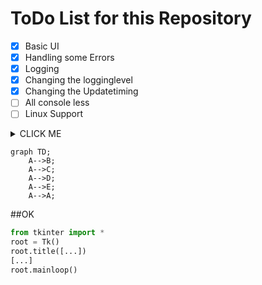 # ToDo List for this Repository

- [x] Basic UI
- [x] Handling some Errors
- [x] Logging
- [x] Changing the logginglevel
- [x] Changing the Updatetiming
- [ ] All console less
- [ ] Linux Support

<details><summary>CLICK ME</summary>

#### We can hide anything, even code!

</details>        

```mermaid
graph TD;
    A-->B;
    A-->C;
    A-->D;
    A-->E;
    A-->A;
```



##OK
```python
from tkinter import *
root = Tk()
root.title([...])
[...]
root.mainloop()
```
